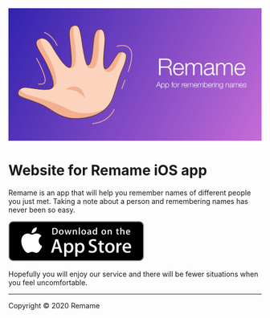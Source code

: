 <img src="img/facebook-web-image.png" alt="Remame app" width="800">

# Website for Remame iOS app

Remame is an app that will help you remember names of different people you just met. Taking a note about a person and remembering names has never been so easy.

[![Download on the App Store](img/Download_on_the_App_Store_Badge_US-UK_135x40.svg)](https://itunes.apple.com/us/app/remame-app-for-remembering/id1186430894?mt=8)

Hopefully you will enjoy our service and there will be fewer situations when you feel uncomfortable.

---

Copyright &copy; 2020 Remame
